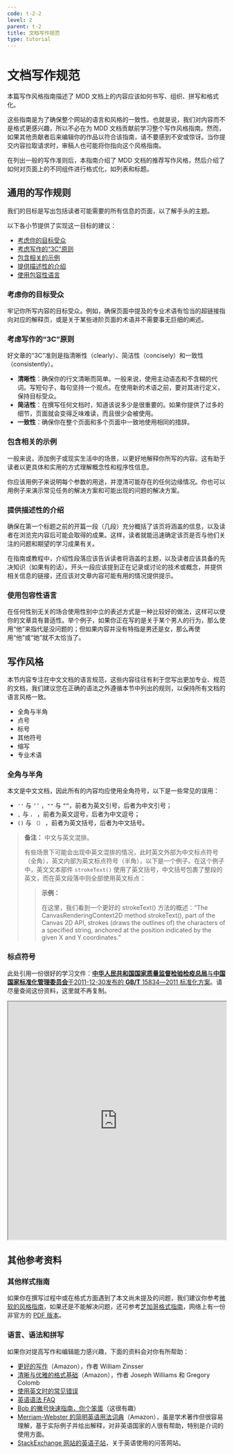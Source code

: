 ```yaml
---
code: t-2-2
level: 2
parent: t-2
title: 文档写作规范
type: tutorial
---
```


# 文档写作规范

本篇写作风格指南描述了 MDD 文档上的内容应该如何书写、组织、拼写和格式化。

这些指南是为了确保整个网站的语言和风格的一致性。也就是说，我们对内容而不是格式更感兴趣，所以不必在为 MDD 文档贡献前学习整个写作风格指南。然而，如果其他贡献者后来编辑你的作品以符合该指南，请不要感到不安或惊讶。当你提交内容拉取请求时，审稿人也可能将你指向这个风格指南。

在列出一般的写作准则后，本指南介绍了 MDD 文档的推荐写作风格，然后介绍了如何对页面上的不同组件进行格式化，如列表和标题。

## 通用的写作规则

我们的目标是写出包括读者可能需要的所有信息的页面，以了解手头的主题。

以下各小节提供了实现这一目标的建议：

- [考虑你的目标受众](/tutorials/帮助建设我们的文档/文档写作规范#考虑你的目标受众)
- [考虑写作的“3C”原则](/tutorials/帮助建设我们的文档/文档写作规范#考虑写作的“3C”原则)
- [包含相关的示例](/tutorials/帮助建设我们的文档/文档写作规范#包含相关的示例)
- [提供描述性的介绍](/tutorials/帮助建设我们的文档/文档写作规范#提供描述性的介绍)
- [使用包容性语言](/tutorials/帮助建设我们的文档/文档写作规范#使用包容性语言)

### 考虑你的目标受众

牢记你所写内容的目标受众。例如，确保页面中提及的专业术语有恰当的超链接指向对应的解释页，或是关于某些进阶页面的术语并不需要事无巨细的阐述。

### 考虑写作的“3C”原则

好文章的“3C”准则是指清晰性（clearly）、简洁性（concisely）和一致性（consistently）。

- **清晰性**：确保你的行文清晰而简单。一般来说，使用主动语态和不含糊的代词。写短句子，每句坚持一个观点。在使用新的术语之前，要对其进行定义，保持目标受众。
- **简洁性**：在撰写任何文档时，知道该说多少是很重要的。如果你提供了过多的细节，页面就会变得乏味难读，而且很少会被使用。
- **一致性**：确保你在整个页面和多个页面中一致地使用相同的措辞。

### 包含相关的示例

一般来说，添加例子或现实生活中的场景，以更好地解释你所写的内容。这有助于读者以更具体和实用的方式理解概念性和程序性信息。

你应该用例子来说明每个参数的用途，并澄清可能存在的任何边缘情况。你也可以用例子来演示常见任务的解决方案和可能出现的问题的解决方案。

### 提供描述性的介绍

确保在第一个标题之前的开篇一段（几段）充分概括了该页将涵盖的信息，以及读者在浏览完内容后可能会取得的成果。这样，读者就能迅速确定该页是否与他们关注的问题和期望的学习成果有关。

在指南或教程中，介绍性段落应该告诉读者将涵盖的主题，以及读者应该具备的先决知识（如果有的话）。开头一段应该提到正在记录或讨论的技术或概念，并提供相关信息的链接，还应该对文章内容可能有用的情况提供提示。

### 使用包容性语言

在任何性别无关的场合使用性别中立的表述方式是一种比较好的做法，这样可以使你的文章具有普适性。举个例子，如果你正在写的是关于某个男人的行为，那么使用“他”来指代是没问题的；但如果内容并没有特指是男还是女，那么再使用“他”或“她”就不太恰当了。

## 写作风格

本节内容专注在中文文档的语言规范，这些内容往往有利于您写出更加专业、规范的文档，我们建议您在正确的语法之外遵循本节中列出的规则，以保持所有文档的语言风格一致。

- 全角与半角
- 点号
- 标号
- 其他符号
- 缩写
- 专业术语

### 全角与半角

本文是中文文档，因此所有的内容均应使用全角符号，以下是一些常见的误用：

- `''` 与 `‘’` ，`""` 与 `“”`，前者为英文引号，后者为中文引号；
- `,` 与 `，` ，前者为英文逗号，后者为中文逗号；
- `()` 与 `（）` ，前者为英文括号，后者为中文括号。

> **备注：** 中文与英文混排。
>
> 有些场景下可能会出现中英文混排的情况，此时英文外部为中文标点符号（全角），英文内部为英文标点符号（半角），以下是一个例子。在这个例子中，英文文本部件 `strokeText()` 使用了英文括号，中文括号包裹了整段的英文，而在英文段落中则全部使用英文标点：
>
> > **示例：**
> >
> > 在这里，我们看到一个更好的 strokeText() 方法的概述：“The CanvasRenderingContext2D method strokeText(), part of the Canvas 2D API, strokes (draws the outlines of) the characters of a specified string, anchored at the position indicated by the given X and Y coordinates.”

### 标点符号

此处引用一份很好的学习文件：[**中华人民共和国国家质量监督检验检疫总局**与**中国国家标准化管理委员会**于2011-12-30发布的 **GB/T** 15834―2011 标准化方案](https://people.ubuntu.com/~happyaron/l10n/GB(T)15834-2011.html)。请尽量查阅这份资料，这里就不再复制。

<iframe src='https://people.ubuntu.com/~happyaron/l10n/GB(T)15834-2011.html' title="Embedded Page" width="100%" height="550px" style= border: 'none' ></iframe>

## 其他参考资料

### 其他样式指南

如果你在撰写过程中或在格式方面遇到了本文尚未提及的问题，我们建议你参考[微软的风格指南](https://docs.microsoft.com/zh-cn/style-guide)，如果还是不能解决问题，还可参考[芝加哥格式指南](https://www.chicagomanualofstyle.org/)，网络上有一份非官方的 [PDF 版本](https://faculty.cascadia.edu/cma/HIST148/cmscrib.pdf)。

### 语言、语法和拼写

如果你对提高写作和编辑能力感兴趣，下面的资料会对你有所帮助：

- [更好的写作](https://www.amazon.com/Writing-Well-30th-Anniversary-Nonfiction/dp/0060891548)（Amazon），作者 William Zinsser
- [清晰与优雅的格式基础](https://www.amazon.com/Style-Basics-Clarity-Grace-4th/dp/0205830765/)（Amazon），作者 Joseph Williams 和 Gregory Colomb
- [使用英文时的常见错误](https://brians.wsu.edu/common-errors-in-english-usage/)
- [英语语法 FAQ](https://www-personal.umich.edu/~jlawler/aue.html)
- [Bob 的撇号快速指南，你个笨蛋](https://www.angryflower.com/bobsqu.gif)（这很有趣）
- [Merriam-Webster 的简明英语用法词典](https://www.amazon.com/Merriam-Websters-Concise-Dictionary-English-Usage/dp/B004L2KNI2)（Amazon），虽是学术著作但很容易理解，基于实际例子并给出解释，对非英语国家的人很有帮助，特别是介词的使用方面。
- [StackExchange 网站的英语子站](http://english.stackexchange.com/)，关于英语使用的问答网站。
